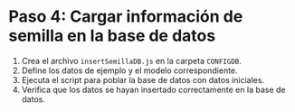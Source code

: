 # Paso 4: Cargar información de semilla en la base de datos

1. Crea el archivo `insertSemillaDB.js` en la carpeta `CONFIGDB`.
2. Define los datos de ejemplo y el modelo correspondiente.
3. Ejecuta el script para poblar la base de datos con datos iniciales.
4. Verifica que los datos se hayan insertado correctamente en la base de datos.
